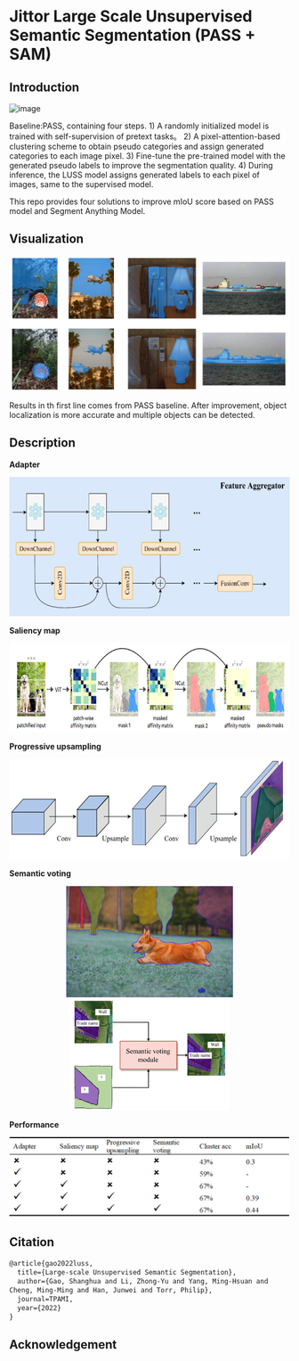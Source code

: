 # Jittor Large Scale Unsupervised Semantic Segmentation (PASS + SAM)
	
## Introduction
![image](https://user-images.githubusercontent.com/20515144/196449430-5ac6a88c-24ea-4a82-8a45-cd244aeb0b3b.png)

Baseline:PASS, containing four steps. 1) A randomly initialized model is trained with self-supervision of pretext tasks。 2) A pixel-attention-based clustering scheme to obtain pseudo categories and assign generated categories to each image pixel. 3) Fine-tune the pre-trained model with the generated pseudo labels to improve the segmentation quality. 4) During inference, the LUSS model assigns generated labels to each pixel of images, same to the supervised model. 

This repo provides four solutions to improve mIoU score based on PASS model and Segment Anything Model. 

## Visualization
<img src="https://github.com/20throokie/SAMPASS-jittor/blob/master/vis/visualization.png">

Results in th first line comes from PASS baseline. After improvement, object localization is more accurate and multiple objects can be detected.

## Description

**Adapter**

<div align="center">
<img src="https://github.com/20throokie/SAMPASS-jittor/blob/master/vis/adapter.png" height=250>
</div>

**Saliency map**

<div align="center">
<img src="https://github.com/20throokie/SAMPASS-jittor/blob/master/vis/saliency.png" height=160>
</div>

**Progressive upsampling**

<div align="center">
<img src="https://github.com/20throokie/SAMPASS-jittor/blob/master/vis/progressive_upsampling.png" height=180>
</div>

**Semantic voting**

<div align="center"><img src="vis/sam1.png"  height=200><img src="vis/sam2.png" height=200>
</div>

**Performance**

<img src="https://github.com/20throokie/SAMPASS-jittor/blob/master/vis/performance.png">



## Citation
```
@article{gao2022luss,
  title={Large-scale Unsupervised Semantic Segmentation},
  author={Gao, Shanghua and Li, Zhong-Yu and Yang, Ming-Hsuan and Cheng, Ming-Ming and Han, Junwei and Torr, Philip},
  journal=TPAMI,
  year={2022}
}
```

## Acknowledgement




